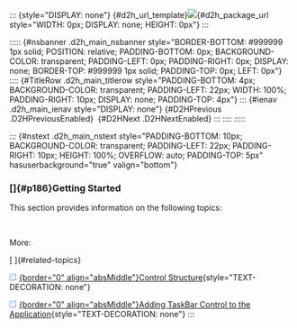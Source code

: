 ::: {style="DISPLAY: none"}
[](ms-xhelp:///?Id=d2h_url_template){#d2h_url_template}![](!package_url!){#d2h_package_url style="WIDTH: 0px; DISPLAY: none; HEIGHT: 0px"}
:::

::::: {#nsbanner .d2h_main_nsbanner style="BORDER-BOTTOM: #999999 1px solid; POSITION: relative; PADDING-BOTTOM: 0px; BACKGROUND-COLOR: transparent; PADDING-LEFT: 0px; PADDING-RIGHT: 0px; DISPLAY: none; BORDER-TOP: #999999 1px solid; PADDING-TOP: 0px; LEFT: 0px"}
:::: {#TitleRow .d2h_main_titlerow style="PADDING-BOTTOM: 4px; BACKGROUND-COLOR: transparent; PADDING-LEFT: 22px; WIDTH: 100%; PADDING-RIGHT: 10px; DISPLAY: none; PADDING-TOP: 4px"}
::: {#ienav .d2h_main_ienav style="DISPLAY: none"}
[](ms-xhelp:///?Id=220ed735-aabe-49c1-8134-3265f4508f2b){#D2HPrevious .D2HPreviousEnabled}  [](ms-xhelp:///?Id=69116fc4-dba7-4341-b0c9-35b23ba8f9e3){#D2HNext .D2HNextEnabled}
:::
::::
:::::

::: {#nstext .d2h_main_nstext style="PADDING-BOTTOM: 10px; BACKGROUND-COLOR: transparent; PADDING-LEFT: 22px; PADDING-RIGHT: 10px; HEIGHT: 100%; OVERFLOW: auto; PADDING-TOP: 5px" hasuserbackground="true" valign="bottom"}
### []{#p186}Getting Started

This section provides information on the following topics:

 

More:

[ ]{#related-topics}

[![](../button.gif){border="0" align="absMiddle"}Control Structure](ms-xhelp:///?Id=03674284-e259-4166-9841-f9d2fcdcddfd){style="TEXT-DECORATION: none"}

[![](../button.gif){border="0" align="absMiddle"}Adding TaskBar Control to the Application](ms-xhelp:///?Id=e7605383-3fa7-47cc-b9af-0dd69044fc36){style="TEXT-DECORATION: none"}
:::
